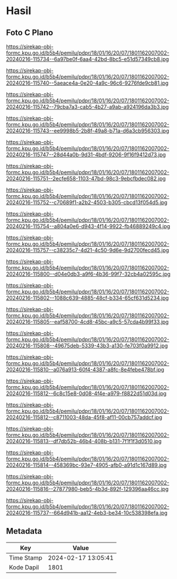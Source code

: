 # Hasil

## Foto C Plano

https://sirekap-obj-formc.kpu.go.id/b5b4/pemilu/pdpr/18/01/16/20/07/1801162007002-20240216-115734--6a97be0f-6aa4-42bd-8bc5-e51d57349cb8.jpg

https://sirekap-obj-formc.kpu.go.id/b5b4/pemilu/pdpr/18/01/16/20/07/1801162007002-20240216-115740--5aeace4a-0e20-4a9c-96c6-9276fde9cb81.jpg

https://sirekap-obj-formc.kpu.go.id/b5b4/pemilu/pdpr/18/01/16/20/07/1801162007002-20240216-115742--79cba7a3-cab5-4b27-a9ab-a924196da3b3.jpg

https://sirekap-obj-formc.kpu.go.id/b5b4/pemilu/pdpr/18/01/16/20/07/1801162007002-20240216-115743--ee9998b5-2b8f-49a8-b71a-d6a3cb956303.jpg

https://sirekap-obj-formc.kpu.go.id/b5b4/pemilu/pdpr/18/01/16/20/07/1801162007002-20240216-115747--28d44a0b-9d31-4bdf-9206-9f16f9412d73.jpg

https://sirekap-obj-formc.kpu.go.id/b5b4/pemilu/pdpr/18/01/16/20/07/1801162007002-20240216-115751--2ecfe658-1103-47bd-98c3-9ebcfbdec082.jpg

https://sirekap-obj-formc.kpu.go.id/b5b4/pemilu/pdpr/18/01/16/20/07/1801162007002-20240216-115752--c70689f1-a2b2-4503-b305-cbcd13f054d5.jpg

https://sirekap-obj-formc.kpu.go.id/b5b4/pemilu/pdpr/18/01/16/20/07/1801162007002-20240216-115754--a804a0e6-d943-4f14-9922-fb46889249c4.jpg

https://sirekap-obj-formc.kpu.go.id/b5b4/pemilu/pdpr/18/01/16/20/07/1801162007002-20240216-115757--c38235c7-4d21-4c50-9d6e-9d2700fecd45.jpg

https://sirekap-obj-formc.kpu.go.id/b5b4/pemilu/pdpr/18/01/16/20/07/1801162007002-20240216-115800--d04e0db3-a9f6-4b36-99f7-32cb4a02595c.jpg

https://sirekap-obj-formc.kpu.go.id/b5b4/pemilu/pdpr/18/01/16/20/07/1801162007002-20240216-115802--1088c639-4885-48cf-b334-65cf631d5234.jpg

https://sirekap-obj-formc.kpu.go.id/b5b4/pemilu/pdpr/18/01/16/20/07/1801162007002-20240216-115805--eaf58700-4cd8-45bc-a9c5-57cda4b99f33.jpg

https://sirekap-obj-formc.kpu.go.id/b5b4/pemilu/pdpr/18/01/16/20/07/1801162007002-20240216-115808--49675deb-5339-43b3-a130-fe703f0a9912.jpg

https://sirekap-obj-formc.kpu.go.id/b5b4/pemilu/pdpr/18/01/16/20/07/1801162007002-20240216-115810--a076a913-60f4-4387-a8fc-8e4febe478bf.jpg

https://sirekap-obj-formc.kpu.go.id/b5b4/pemilu/pdpr/18/01/16/20/07/1801162007002-20240216-115812--6c8c15e8-0d08-4f4e-a979-f8822d51d03d.jpg

https://sirekap-obj-formc.kpu.go.id/b5b4/pemilu/pdpr/18/01/16/20/07/1801162007002-20240216-115812--c8711003-48da-45f8-af11-00cb757addcf.jpg

https://sirekap-obj-formc.kpu.go.id/b5b4/pemilu/pdpr/18/01/16/20/07/1801162007002-20240216-115813--df7db52b-46b4-408b-b131-7f1f1f3d0510.jpg

https://sirekap-obj-formc.kpu.go.id/b5b4/pemilu/pdpr/18/01/16/20/07/1801162007002-20240216-115814--458369bc-93e7-4905-afb0-a91d1c167d89.jpg

https://sirekap-obj-formc.kpu.go.id/b5b4/pemilu/pdpr/18/01/16/20/07/1801162007002-20240216-115816--27877980-beb5-4b3d-892f-129396aa46cc.jpg

https://sirekap-obj-formc.kpu.go.id/b5b4/pemilu/pdpr/18/01/16/20/07/1801162007002-20240216-115737--664d941b-aa12-4eb3-be34-10c538398efa.jpg


## Metadata

| Key        | Value               |
| ---------- | ------------------- |
| Time Stamp | 2024-02-17 13:05:41 |
| Kode Dapil | 1801                |




